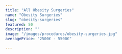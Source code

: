 ```yaml
---
title: "All Obesity Surgeries"
name: "Obesity Surgeries"
slug: "obesity-surgeries"
featured: 50
description: ""
image: "/images/procedures/obesity-surgeries.jpg"
averagePrice: "2500€ - 5500€"

---
```

